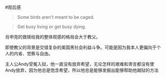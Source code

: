 #观后感
> Some birds aren't meant to be caged. 

> Get busy living or get busy dying.

肖申克的救赎给我的整体观感的格局会大于教父。

即使教父的背景是交错复杂的美国黑社会利益斗争。可能是因为我本人更偏向于个人的内省、觉察与自由。

主人公Andy受冤入狱，他一直没有放弃希望，无论怎样的艰难和谗言都没有使Andy放弃，因为他总是饱含希望，所以他总是能够发掘出能够帮助他越狱的方法
